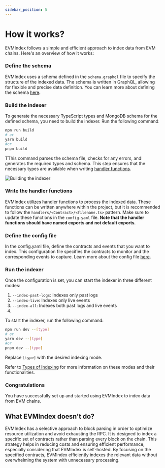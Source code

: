 ```yaml
---
sidebar_position: 5
---
```


# How it works? 
EVMIndex follows a simple and efficient approach to index data from EVM chains. Here's an overview of how it works:

### Define the schema
EVMIndex uses a schema defined in the `schema.graphql` file to specify the structure of the indexed data. 
The schema is written in GraphQL, allowing for flexible and precise data definition.
You can learn more about defining the schema [here](/docs/intro).

### Build the indexer
To generate the necessary TypeScript types and MongoDB schema for the defined schema, you need to build the indexer. Run the following command:

```bash
npm run build
# or
yarn build
#or
pnpm build
```
TThis command parses the schema file, checks for any errors, and generates the required types and schema. This step ensures that the necessary types are available when writing [handler functions](/docs/intro). 

![Building the indexer](https://dbaugbrwob9sy.cloudfront.net/evm+-+Build%402x.png)

### Write the handler functions
EVMIndex utilizes handler functions to process the indexed data. These functions can be written anywhere within the project, but it is recommended to follow the `handlers/<Contract>/<filename.ts>` pattern. 
Make sure to update these functions in the `config.yaml` file. **Note that the handler functions should have named exports and not default exports**.

### Define the config file
In the config.yaml file, define the contracts and events that you want to index. This configuration file specifies the contracts to monitor and the corresponding events to capture.
Learn more about the config file [here](/docs/config).

### Run the indexer 
Once the configuration is set, you can start the indexer in three different modes:

1. `--index-past-logs`: Indexes only past logs
2. `--index-live`: Indexes only live events
3. `--index-all`: Indexes both past logs and live events
4. 
To start the indexer, run the following command:

```bash
npm run dev --[type]
# or
yarn dev --[type]
#or
pnpm dev --[type]
```
Replace `[type]` with the desired indexing mode.

Refer to [Types of Indexing](/docs/indexingtypes) for more information on these modes and their functionalities.

### Congratulations
You have successfully set up and started using EVMIndex to index data from EVM chains.

## What EVMIndex doesn't do?

EVMIndex has a selective approach to block parsing in order to optimize resource utilization and avoid exhausting the RPC. 
It is designed to index a specific set of contracts rather than parsing every block on the chain. 
This strategy helps in reducing costs and ensuring efficient performance, especially considering that EVMIndex is self-hosted. By focusing on the specified contracts, EVMIndex efficiently indexes the relevant data without overwhelming the system with unnecessary processing.
